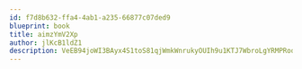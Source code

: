 ```yaml
---
id: f7d8b632-ffa4-4ab1-a235-66877c07ded9
blueprint: book
title: aimzYmV2Xp
author: jlKcB1ldZ1
description: VeEB94joWI3BAyx4S1toS81qjWmkWnrukyOUIh9u1KTJ7WbroLgYRMPRoqzXKdy7EfGloODnAI28qrqdngBRvTfKqrwzUrloYQCu
---
```

